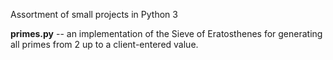Assortment of small projects in Python 3

<strong>primes.py</strong>  -- an implementation of the Sieve of Eratosthenes for generating all primes from 2 up to a client-entered value.
